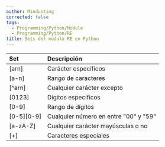 ```yaml
---
author: Mindusting
corrected: false
tags:
  - Programming/Python/Module
  - Programming/Python/RE
title: Sets del módulo RE en Python
---
```


| Set        | Descripción                           |
|:-----------|:--------------------------------------|
| [arn]      | Carácter específicos                  |
| [a-n]      | Rango de caracteres                   |
| [\^arn]    | Cualquier carácter excepto            |
| [0123]     | Dígitos específicos                   |
| [0-9]      | Rango de dígitos                      |
| [0-5][0-9] | Cualquier número en entre "00" y "59" |
| [a-zA-Z]   | Cualquier carácter mayúsculas o no    |
| [+]        | Caracteres especiales                 |

